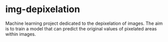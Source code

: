 # img-depixelation
Machine learning project dedicated to the depixelation of images. The aim is to train a model that can predict the original values of pixelated areas within images.
